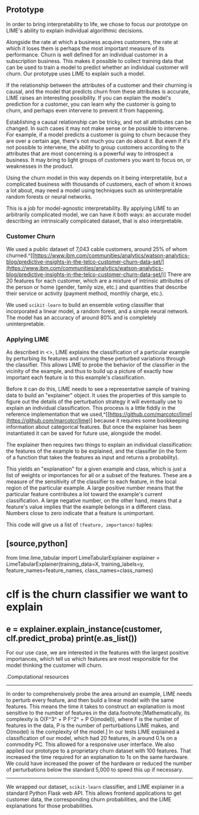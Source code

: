 ## Prototype

In order to bring interpretability to life, we chose to focus our prototype on
LIME's ability to explain individual algorithmic decisions.

Alongside the rate at which a business acquires customers, the rate at which it
loses them is perhaps the most important measure of its performance. Churn is
well defined for an individual customer in a subscription business. This makes
it possible to collect training data that can be used to train a model to
predict whether an individual customer will churn. Our prototype uses LIME to
explain such a model.

If the relationship between the attributes of a customer and their churning is
causal, and the model that predicts churn from these attributes is accurate,
LIME raises an interesting possibility. If you can explain the model's
prediction for a customer, you can learn _why_ the customer is going to churn,
and perhaps even intervene to prevent it from happening.

Establishing a causal relationship can be tricky, and not all attributes can be
changed. In such cases it may not make sense or be possible to intervene. For
example, if a model predicts a customer is going to churn because they are over
a certain age, there's not much you can do about it. But even if it's not
possible to intervene, the ability to group customers according to the
attributes that are most concerning is a powerful way to introspect a business.
It may bring to light groups of customers you want to focus on, or weaknesses
in the product.

Using the churn model in this way depends on it being interpretable, but a
complicated business with thousands of customers, each of whom it knows a lot
about, may need a model using techniques such as uninterpretable random forests
or neural networks.

This is a job for model-agnostic interpretability. By applying LIME to an
arbitrarily complicated model, we can have it both ways: an accurate model
describing an intrinsically complicated dataset, that is also interpretable.

### Customer Churn

We used a public dataset of 7,043 cable customers, around 25% of whom
churned.^[[https://www.ibm.com/communities/analytics/watson-analytics-blog/predictive-insights-in-the-telco-customer-churn-data-set/](https://www.ibm.com/communities/analytics/watson-analytics-blog/predictive-insights-in-the-telco-customer-churn-data-set/)]
There are 20 features for each customer, which are a mixture of intrinsic
attributes of the person or home (gender, family size, etc.) and quantities
that describe their service or activity (payment method, monthly charge, etc.).

We used `scikit-learn` to build an ensemble voting classifier that incorporated
a linear model, a random forest, and a simple neural network. The model has an
accuracy of around 80% and is completely uninterpretable.

### Applying LIME

As described in <<lime>>, LIME explains the classification of a particular
example by perturbing its features and running these perturbed variations
through the classifier. This allows LIME to probe the behavior of the
classifier in the vicinity of the example, and thus to build up a picture of
exactly how important each feature is to this example's classification.

Before it can do this, LIME needs to see a representative sample of training
data to build an "explainer" object. It uses the properties of this sample to
figure out the details of the perturbation strategy it will eventually use to
explain an individual classification. This process is a little fiddly in the
reference implementation that we
used,^[[https://github.com/marcotcr/lime](https://github.com/marcotcr/lime)] because it requires some
bookkeeping information about categorical features. But once the explainer has
been instantiated it can be saved for future use, alongside the model.

The explainer then requires two things to explain an individual classification:
the features of the example to be explained, and the classifier (in the form of
a function that takes the features as input and returns a probability). 

This yields an "explanation" for a given example and class, which is just a
list of weights or importances for all or a subset of the features. These are a
measure of the sensitivity of the classifier to each feature, in the local
region of the particular example. A large positive number means that the
particular feature contributes a lot toward the example's current
classification. A large negative number, on the other hand, means that a
feature's value implies that the example belongs in a different class.
Numbers close to zero indicate that a feature is unimportant.

This code will give us a list of `(feature, importance)` tuples: 

[source,python]
----
from lime.lime_tabular import LimeTabularExplainer
explainer = LimeTabularExplainer(training_data=X,
                                 training_labels=y,
                                 feature_names=feature_names,
                                 class_names=class_names)
# clf is the churn classifier we want to explain
e = explainer.explain_instance(customer, clf.predict_proba)
print(e.as_list())
----

For our use case, we are interested in the features with the largest positive
importances, which tell us which features are most responsible for the model
thinking the customer will churn.

.Computational resources
*****
In order to comprehensively probe the area around an example, LIME needs to
perturb every feature, and then build a linear model with the same features.
This means the time it takes to construct an explanation is most sensitive to
the number of features in the data.footnote:[Mathematically, its complexity
is O(F^3^ + P F^2^ + P O(model)), where F is the number of features in the
data, P is the number of perturbations LIME makes, and O(model) is the
complexity of the model.] In our tests LIME explained a classification of our
model, which had 20 features, in around 0.1s on a commodity PC. This allowed
for a responsive user interface. We also applied our prototype to a
proprietary churn dataset with 100 features. That increased the time required
for an explanation to 1s on the same hardware. We could have increased the
power of the hardware or reduced the number of perturbations below the
standard 5,000 to speed this up if necessary.
*****

We wrapped our dataset, `scikit-learn` classifier, and LIME explainer in a
standard Python Flask web API. This allows frontend applications to get
customer data, the corresponding churn probabilities, and the LIME explanations
for those probabilities.
